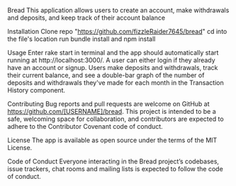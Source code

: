 Bread
This application allows users to create an account, make withdrawals and deposits, and keep track of their account balance

Installation
Clone repo "https://github.com/fizzleRaider7645/bread" cd into the file's location run bundle install and npm install

Usage
Enter rake start in terminal and the app should automatically start running at http://localhost:3000/. A user can either login if they already have an account or signup. Users make deposits and withdrawals, track their current balance, and see a double-bar graph of the number of deposits and withdrawals they've made for each month in the Transaction History component.

Contributing
Bug reports and pull requests are welcome on GitHub at https://github.com/[USERNAME]/bread. This project is intended to be a safe, welcoming space for collaboration, and contributors are expected to adhere to the Contributor Covenant code of conduct.

License
The app is available as open source under the terms of the MIT License.

Code of Conduct
Everyone interacting in the Bread project’s codebases, issue trackers, chat rooms and mailing lists is expected to follow the code of conduct.

